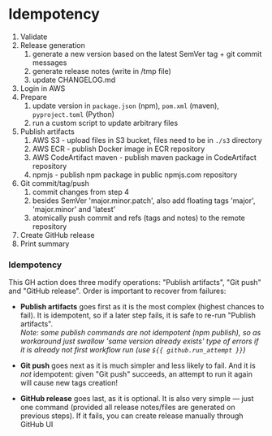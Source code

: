 # Idempotency

1. Validate
2. Release generation
    1. generate a new version based on the latest SemVer tag + git commit messages
    2. generate release notes (write in /tmp file)
    3. update CHANGELOG.md
3. Login in AWS
4. Prepare
    1. update version in `package.json` (npm), `pom.xml` (maven), `pyproject.toml` (Python)
    2. run a custom script to update arbitrary files
5. Publish artifacts
    1. AWS S3 - upload files in S3 bucket, files need to be in `./s3` directory
    2. AWS ECR - publish Docker image in ECR repository
    3. AWS CodeArtifact maven - publish maven package in CodeArtifact repository
    4. npmjs - publish npm package in public npmjs.com repository
6. Git commit/tag/push
    1. commit changes from step 4
    2. besides SemVer 'major.minor.patch', also add floating tags 'major', 'major.minor' and 'latest'
    3. atomically push commit and refs (tags and notes) to the remote repository
7. Create GitHub release
8. Print summary

### Idempotency

This GH action does three modify operations: "Publish artifacts", "Git push" and "GitHub release".
Order is important to recover from failures:

- **Publish artifacts** goes first as it is the most complex (highest chances to fail).
  It is idempotent, so if a later step fails, it is safe to re-run "Publish artifacts".<br>
  _Note: some publish commands are not idempotent (npm publish), so as workaround just swallow 'same version already exists' type of errors
  if it is already not first workflow run (use `${{ github.run_attempt }}`)_

- **Git push** goes next as it is much simpler and less likely to fail.
  And it is _not_ idempotent: given "Git push" succeeds, an attempt to run it again will cause new tags creation!

- **GitHub release** goes last, as it is optional. It is also very simple — just one command
  (provided all release notes/files are generated on previous steps).
  If it fails, you can create release manually through GitHub UI